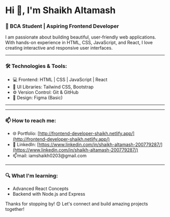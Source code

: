 # Hi 👋, I'm Shaikh Altamash

### 🚀 BCA Student | Aspiring Frontend Developer

I am passionate about building beautiful, user-friendly web applications. With hands-on experience in HTML, CSS, JavaScript, and React, I love creating interactive and responsive user interfaces.

---

### 🛠️ Technologies & Tools:

- 💻 Frontend: HTML | CSS | JavaScript | React
- 🧩 UI Libraries: Tailwind CSS, Bootstrap
- ⚙️ Version Control: Git & GitHub
- 🎨 Design: Figma (Basic)

---

---

### 📫 How to reach me:

- 🌐 Portfolio: [http://frontend-developer-shaikh.netlify.app/](http://frontend-developer-shaikh.netlify.app/)
- 💼 LinkedIn: [https://www.linkedin.com/in/shaikh-altamash-200779287/](https://www.linkedin.com/in/shaikh-altamash-200779287/)
- 📫mail: iamshaikh0203\@gmail.com

---

### 🔍 What I'm learning:

- Advanced React Concepts
- Backend with Node.js and Express

Thanks for stopping by! 😊 Let's connect and build amazing projects together!

